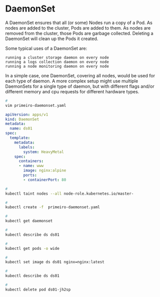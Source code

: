 # DaemonSet

A DaemonSet ensures that all (or some) Nodes run a copy of a Pod. As nodes are added to the cluster, Pods are added to them. As nodes are removed from the cluster, those Pods are garbage collected. Deleting a DaemonSet will clean up the Pods it created.

Some typical uses of a DaemonSet are:

    running a cluster storage daemon on every node
    running a logs collection daemon on every node
    running a node monitoring daemon on every node

In a simple case, one DaemonSet, covering all nodes, would be used for each type of daemon. A more complex setup might use multiple DaemonSets for a single type of daemon, but with different flags and/or different memory and cpu requests for different hardware types.

```bash
#
vim primeiro-daemonset.yaml
```

```yaml
apiVersion: apps/v1
kind: DaemonSet
metadata:
  name: ds01
spec:
  template:
    metadata:
      labels:
        system: HeavyMetal
    spec:
      containers:
      - name: www
        image: nginx:alpine
        ports:
        - containerPort: 80
```



```bash
#
kubectl taint nodes --all node-role.kubernetes.io/master-
```

```bash
#
kubectl create -f  primeiro-daemonset.yaml
```

```bash
#
kubectl get daemonset
```

```bash
#
kubectl describe ds ds01
```

```bash
#
kubectl get pods -o wide
```

```bash
#
kubectl set image ds ds01 nginx=nginx:latest
```

```bash
#
kubectl describe ds ds01
```

```bash
#
kubectl delete pod ds01-jh2sp
```